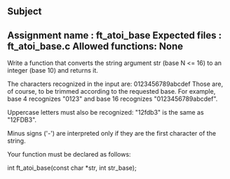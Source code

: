 ## Subject

Assignment name  : ft_atoi_base
Expected files   : ft_atoi_base.c
Allowed functions: None
--------------------------------------------------------------------------------

Write a function that converts the string argument str (base N <= 16)
to an integer (base 10) and returns it.

The characters recognized in the input are: 0123456789abcdef
Those are, of course, to be trimmed according to the requested base. For
example, base 4 recognizes "0123" and base 16 recognizes "0123456789abcdef".

Uppercase letters must also be recognized: "12fdb3" is the same as "12FDB3".

Minus signs ('-') are interpreted only if they are the first character of the
string.

Your function must be declared as follows:

int	ft_atoi_base(const char *str, int str_base);

